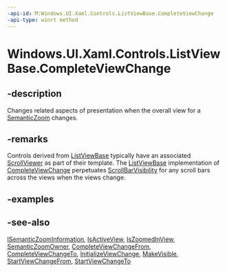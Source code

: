 ```yaml
---
-api-id: M:Windows.UI.Xaml.Controls.ListViewBase.CompleteViewChange
-api-type: winrt method
---
```


<!-- Method syntax
public void CompleteViewChange()
-->

# Windows.UI.Xaml.Controls.ListViewBase.CompleteViewChange

## -description
Changes related aspects of presentation when the overall view for a [SemanticZoom](isemanticzoominformation.md) changes.



## -remarks
Controls derived from [ListViewBase](listviewbase.md) typically have an associated [ScrollViewer](scrollviewer.md) as part of their template. The [ListViewBase](listviewbase.md) implementation of [CompleteViewChange](isemanticzoominformation_completeviewchange_1917507883.md) perpetuates [ScrollBarVisibility](scrollbarvisibility.md) for any scroll bars across the views when the views change.

## -examples

## -see-also
[ISemanticZoomInformation](isemanticzoominformation.md), [IsActiveView](listviewbase_isactiveview.md), [IsZoomedInView](listviewbase_iszoomedinview.md), [SemanticZoomOwner](listviewbase_semanticzoomowner.md), [CompleteViewChangeFrom](listviewbase_completeviewchangefrom_788425485.md), [CompleteViewChangeTo](listviewbase_completeviewchangeto_41306206.md), [InitializeViewChange](listviewbase_initializeviewchange_1165335344.md), [MakeVisible](listviewbase_makevisible_1148837317.md), [StartViewChangeFrom](listviewbase_startviewchangefrom_1386295791.md), [StartViewChangeTo](listviewbase_startviewchangeto_1504058226.md)

